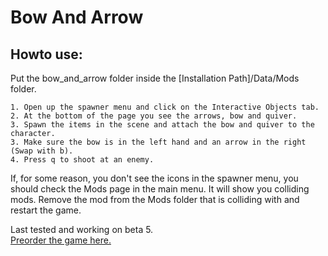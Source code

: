 # Bow And Arrow
## Howto use:  
Put the bow_and_arrow folder inside the [Installation Path]/Data/Mods folder.  

	1. Open up the spawner menu and click on the Interactive Objects tab.  
	2. At the bottom of the page you see the arrows, bow and quiver.  
	3. Spawn the items in the scene and attach the bow and quiver to the character.  
	3. Make sure the bow is in the left hand and an arrow in the right (Swap with b).  
	4. Press q to shoot at an enemy.  

If, for some reason, you don't see the icons in the spawner menu, you should check the Mods page in the main menu. It will show you colliding mods. Remove the mod from the Mods folder that is colliding with and restart the game.  

Last tested and working on beta 5.  
[Preorder the game here.](http://www.wolfire.com/overgrowth)
